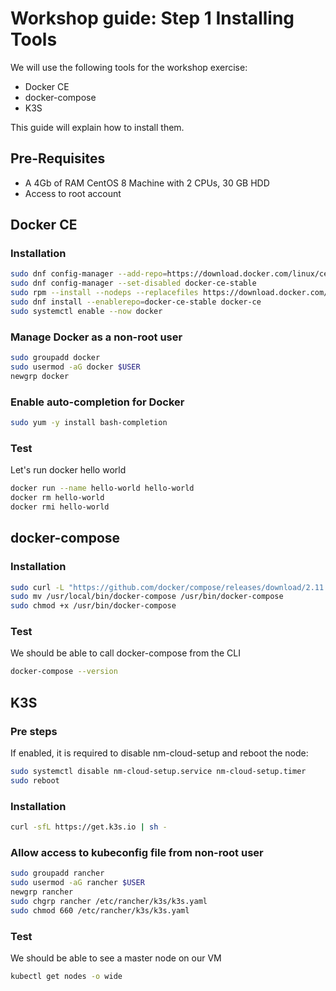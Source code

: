 # Workshop guide: __Step 1__ Installing Tools

We will use the following tools for the workshop exercise: 
 - Docker CE
 - docker-compose
 - K3S
 
 This guide will explain how to install them.

## Pre-Requisites
- A 4Gb of RAM CentOS 8 Machine with 2 CPUs, 30 GB HDD
- Access to root account

## Docker CE
### Installation
```bash
sudo dnf config-manager --add-repo=https://download.docker.com/linux/centos/docker-ce.repo
sudo dnf config-manager --set-disabled docker-ce-stable
sudo rpm --install --nodeps --replacefiles https://download.docker.com/linux/centos/8/x86_64/stable/Packages/containerd.io-1.6.8-3.1.el8.x86_64.rpm
sudo dnf install --enablerepo=docker-ce-stable docker-ce
sudo systemctl enable --now docker
```
### Manage Docker as a non-root user
```bash
sudo groupadd docker
sudo usermod -aG docker $USER
newgrp docker
```
### Enable auto-completion for Docker
```bash
sudo yum -y install bash-completion
```
### Test
Let's run docker hello world
```bash
docker run --name hello-world hello-world
docker rm hello-world
docker rmi hello-world
```
## docker-compose
### Installation
```bash
sudo curl -L "https://github.com/docker/compose/releases/download/2.11.2/docker-compose-$(uname -s)-$(uname -m)"  -o /usr/local/bin/docker-compose
sudo mv /usr/local/bin/docker-compose /usr/bin/docker-compose
sudo chmod +x /usr/bin/docker-compose
```
### Test
We should be able to call docker-compose from the CLI
```bash
docker-compose --version
```
## K3S
### Pre steps
If enabled, it is required to disable nm-cloud-setup and reboot the node:
```bash
sudo systemctl disable nm-cloud-setup.service nm-cloud-setup.timer
sudo reboot
```
### Installation
```bash
curl -sfL https://get.k3s.io | sh -
```
### Allow access to kubeconfig file from non-root user
```bash
sudo groupadd rancher
sudo usermod -aG rancher $USER
newgrp rancher
sudo chgrp rancher /etc/rancher/k3s/k3s.yaml
sudo chmod 660 /etc/rancher/k3s/k3s.yaml
```
### Test
We should be able to see a master node on our VM
```bash
kubectl get nodes -o wide
```
